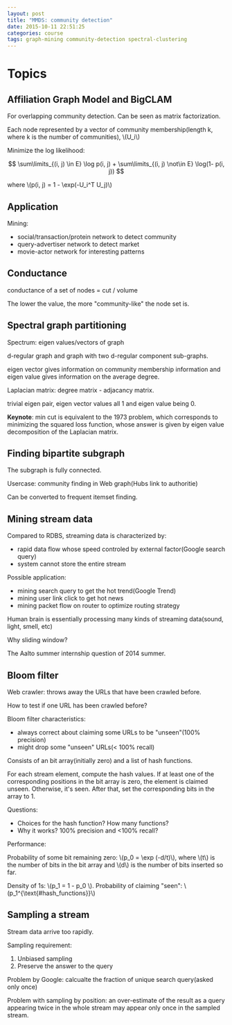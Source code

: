 ```yaml
---
layout: post
title: "MMDS: community detection"
date: 2015-10-11 22:51:25
categories: course
tags: graph-mining community-detection spectral-clustering
---
```


# Topics

## Affiliation Graph Model and BigCLAM

For overlapping community detection. Can be seen as matrix factorization.

Each node represented by a vector of community membership(length k, where k is the number of communities), \\(U_i\\)

Minimize the log likelihood:

$$ \sum\limits_{(i, j) \in E} \log p(i, j) + \sum\limits_{(i, j) \not\in E} \log(1- p(i, j)) $$

where \\(p(i, j) = 1 - \exp(-U_i^T U_j)\\)

## Application

Mining:

- social/transaction/protein network to detect community
- query-advertiser network to detect market
- movie-actor network for interesting patterns

## Conductance

conductance of a set of nodes = cut / volume

The lower the value, the more "community-like" the node set is.

## Spectral graph partitioning

Spectrum: eigen values/vectors of graph

d-regular graph and graph with two d-regular component sub-graphs.

eigen vector gives information on community membership information and eigen value gives information on the average degree.

Laplacian matrix: degree matrix - adjacancy matrix.

trivial eigen pair, eigen vector values all 1 and eigen value being 0.

**Keynote**: min cut is equivalent to the 1973 problem, which corresponds to minimizing the squared loss function, whose answer is given by eigen value decomposition of the Laplacian matrix.

## Finding bipartite subgraph

The subgraph is fully connected.

Usercase: community finding in Web graph(Hubs link to authoritie)

Can be converted to frequent itemset finding.


## Mining stream data

Compared to RDBS, streaming data is characterized by:

- rapid data flow whose speed controled by external factor(Google search query)
- system cannot store the entire stream

Possible application:

- mining search query to get the hot trend(Google Trend)
- mining user link click to get hot news
- mining packet flow on router to optimize routing strategy

Human brain is essentially processing many kinds of streaming data(sound, light, smell, etc)

Why sliding window?

The Aalto summer internship question of 2014 summer.

## Bloom filter

Web crawler: throws away the URLs that have been crawled before.

How to test if one URL has been crawled before?

Bloom filter characteristics:

- always correct about claiming some URLs to be "unseen"(100% precision)
- might drop some "unseen" URLs(< 100% recall)

Consists of an bit array(initially zero) and a list of hash functions.

For each stream element, compute the hash values. If at least one of the corresponding positions in the bit array is zero, the element is claimed unseen. Otherwise, it's seen. After that, set the corresponding bits in the array to 1.

Questions:

- Choices for the hash function? How many functions? 
- Why it works? 100% precision and <100% recall?


Performance:

Probability of some bit remaining zero: \\(p_0 = \exp (-d/t)\\), where \\(t\\) is the number of bits in the bit array and \\(d\\) is the number of bits inserted so far.

Density of 1s: \\(p_1 = 1 - p_0 \\). Probability of claiming "seen": \\(p_1^{\text{#hash_functions}}\\)


## Sampling a stream

Stream data arrive too rapidly.

Sampling requirement:

1. Unbiased sampling
2. Preserve the answer to the query

Problem by Google: calcualte the fraction of unique search query(asked only once)

Problem with sampling by position: an over-estimate of the result as a query appearing twice in the whole stream may appear only once in the sampled stream.


